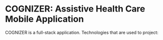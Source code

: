 
# COGNIZER: Assistive Health Care Mobile Application 



COGNIZER is a full-stack application.
Technologies that are used to project:


